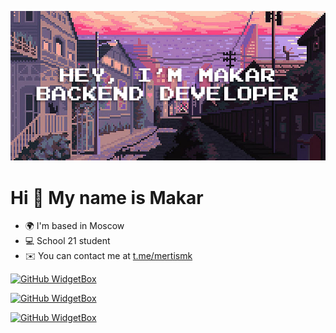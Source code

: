 ![Header](./bg-github.jpg)

Hi 👋 My name is Makar
======================

* 🌍  I'm based in Moscow
* 💻  School 21 student
* ✉️  You can contact me at [t.me/mertismk](mailto:t.me/mertismk)

[![GitHub WidgetBox](https://github-widgetbox.vercel.app/api/profile?username=mertismk&data=followers,repositories,stars,commits&theme=nautilus)](https://github.com/Jurredr/github-widgetbox)

[![GitHub WidgetBox](https://github-widgetbox.vercel.app/api/skills?languages=python,c,cpp,postgresql&includeNames=true)](https://github.com/Jurredr/github-widgetbox)

[![GitHub WidgetBox](https://github-widgetbox.vercel.app/api/skills?tools=git,docker&includeNames=true)](https://github.com/Jurredr/github-widgetbox)
